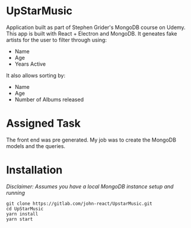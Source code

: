 # UpStarMusic

Application built as part of Stephen Grider's MongoDB course on Udemy. This app is built with React + Electron and MongoDB. It geneates fake artists for the user to filter through using:

- Name
- Age
- Years Active

It also allows sorting by:
- Name
- Age
- Number of Albums released

# Assigned Task

The front end was pre generated. My job was to create the MongoDB models and the queries.

# Installation

*Disclaimer: Assumes you have a local MongoDB instance setup and running*

```
git clone https://gitlab.com/john-react/UpstarMusic.git
cd UpStarMusic
yarn install
yarn start
```

